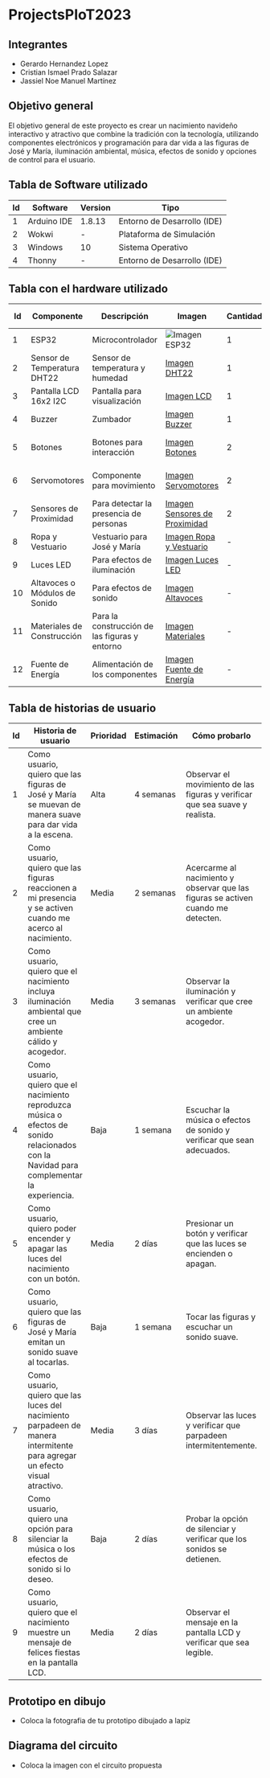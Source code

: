 # ProjectsPIoT2023

## Integrantes
- Gerardo Hernandez Lopez
- Cristian Ismael Prado Salazar
- Jassiel Noe Manuel Martínez

## Objetivo general
El objetivo general de este proyecto es crear un nacimiento navideño interactivo y atractivo que combine la tradición con la tecnología, utilizando componentes electrónicos y programación para dar vida a las figuras de José y María, iluminación ambiental, música, efectos de sonido y opciones de control para el usuario.


## Tabla de Software utilizado
| Id | Software         | Version | Tipo          |
|----|------------------|---------|---------------|
| 1  | Arduino IDE      | 1.8.13  | Entorno de Desarrollo (IDE) |
| 2  | Wokwi            | -       | Plataforma de Simulación |
| 3  | Windows          | 10      | Sistema Operativo |
| 4  | Thonny           | -       | Entorno de Desarrollo (IDE) |


## Tabla con el hardware utilizado
| Id | Componente       | Descripción | Imagen  | Cantidad | Costo total |
|----|------------------|-------------|---------|----------|-------------|
| 1  | ESP32            | Microcontrolador | ![Imagen ESP32](!https://www.mouser.mx/images/espressifsystems/lrg/ESP32-S2-DeVkitM-1_SPL.jpg) | 1 | $10 |
| 2  | Sensor de Temperatura DHT22 | Sensor de temperatura y humedad | [Imagen DHT22](url_imagen_dht22) | 1 | $5 |
| 3  | Pantalla LCD 16x2 I2C | Pantalla para visualización | [Imagen LCD](url_imagen_lcd) | 1 | $8 |
| 4  | Buzzer | Zumbador | [Imagen Buzzer](url_imagen_buzzer) | 1 | $2 |
| 5  | Botones | Botones para interacción | [Imagen Botones](url_imagen_botones) | 2 | $1 (cada uno) |
| 6  | Servomotores | Componente para movimiento | [Imagen Servomotores](url_imagen_servo) | 2 | $6 (cada uno) |
| 7  | Sensores de Proximidad | Para detectar la presencia de personas | [Imagen Sensores de Proximidad](url_imagen_proximidad) | 2 | $3 (cada uno) |
| 8  | Ropa y Vestuario | Vestuario para José y María | [Imagen Ropa y Vestuario](url_imagen_ropa) | - | Variable |
| 9  | Luces LED | Para efectos de iluminación | [Imagen Luces LED](url_imagen_luces) | - | Variable |
| 10 | Altavoces o Módulos de Sonido | Para efectos de sonido | [Imagen Altavoces](url_imagen_altavoces) | - | Variable |
| 11 | Materiales de Construcción | Para la construcción de las figuras y entorno | [Imagen Materiales](url_imagen_materiales) | - | Variable |
| 12 | Fuente de Energía | Alimentación de los componentes | [Imagen Fuente de Energía](url_imagen_fuente) | - | Variable |


## Tabla de historias de usuario
| Id | Historia de usuario | Prioridad | Estimación | Cómo probarlo | Responsable |
|----|---------------------|-----------|------------|---------------|-------------|
| 1  | Como usuario, quiero que las figuras de José y María se muevan de manera suave para dar vida a la escena. | Alta | 4 semanas | Observar el movimiento de las figuras y verificar que sea suave y realista. | Equipo de desarrollo |
| 2  | Como usuario, quiero que las figuras reaccionen a mi presencia y se activen cuando me acerco al nacimiento. | Media | 2 semanas | Acercarme al nacimiento y observar que las figuras se activen cuando me detecten. | Equipo de desarrollo |
| 3  | Como usuario, quiero que el nacimiento incluya iluminación ambiental que cree un ambiente cálido y acogedor. | Media | 3 semanas | Observar la iluminación y verificar que cree un ambiente acogedor. | Equipo de desarrollo |
| 4  | Como usuario, quiero que el nacimiento reproduzca música o efectos de sonido relacionados con la Navidad para complementar la experiencia. | Baja | 1 semana | Escuchar la música o efectos de sonido y verificar que sean adecuados. | Equipo de desarrollo |
| 5  | Como usuario, quiero poder encender y apagar las luces del nacimiento con un botón. | Media | 2 días | Presionar un botón y verificar que las luces se encienden o apagan. | Equipo de desarrollo |
| 6  | Como usuario, quiero que las figuras de José y María emitan un sonido suave al tocarlas. | Baja | 1 semana | Tocar las figuras y escuchar un sonido suave. | Equipo de desarrollo |
| 7  | Como usuario, quiero que las luces del nacimiento parpadeen de manera intermitente para agregar un efecto visual atractivo. | Media | 3 días | Observar las luces y verificar que parpadeen intermitentemente. | Equipo de desarrollo |
| 8  | Como usuario, quiero una opción para silenciar la música o los efectos de sonido si lo deseo. | Baja | 2 días | Probar la opción de silenciar y verificar que los sonidos se detienen. | Equipo de desarrollo |
| 9 | Como usuario, quiero que el nacimiento muestre un mensaje de felices fiestas en la pantalla LCD. | Media | 2 días | Observar el mensaje en la pantalla LCD y verificar que sea legible. | Equipo de desarrollo |


## Prototipo en dibujo
- Coloca la fotografia de tu prototipo dibujado a lapiz

## Diagrama del circuito
- Coloca la imagen con el circuito propuesta

